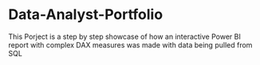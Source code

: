 # Data-Analyst-Portfolio


This Porject is a step by step showcase of how an interactive Power BI report with complex DAX measures was made with data being pulled from SQL
